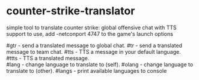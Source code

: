 # counter-strike-translator

simple tool to translate counter strike: global offensive chat with TTS support
to use, add -netconport 4747 to the game's launch options

#gtr - send a translated message to global chat.
#tr - send a translated message to team chat.
#tts - TTS a message in your default language.       
#ttts - TTS a translated message.                    
#lang - change language to translate to (self).
#olang - change language to translate to (other).
#langs - print available languages to console
